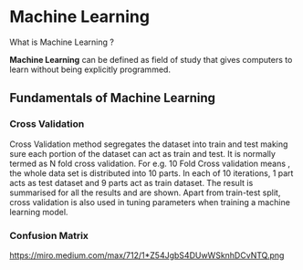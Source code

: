 # Machine Learning

What is Machine Learning ?

**Machine Learning** can be defined as field of study that gives computers to learn without being explicitly programmed.

## Fundamentals of Machine Learning
### Cross Validation

Cross Validation method segregates the dataset into train and test making sure each portion of the dataset can act as train and test. It is normally termed as N fold cross validation. For e.g. 10 Fold Cross validation means , the whole data set is distributed into 10 parts. In each of 10 iterations, 1 part acts as test dataset and 9 parts act as train dataset. The result is summarised for all the results and are shown.
Apart from train-test split, cross validation is also used in tuning parameters when training a machine learning model.

### Confusion Matrix

https://miro.medium.com/max/712/1*Z54JgbS4DUwWSknhDCvNTQ.png


